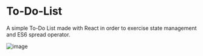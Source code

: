 # To-Do-List

A simple To-Do List made with React in order to exercise state management and ES6 spread operator.

![image](https://github.com/user-attachments/assets/f3b9c851-a7d2-46d9-bbe9-45fd1b67f4cc)

